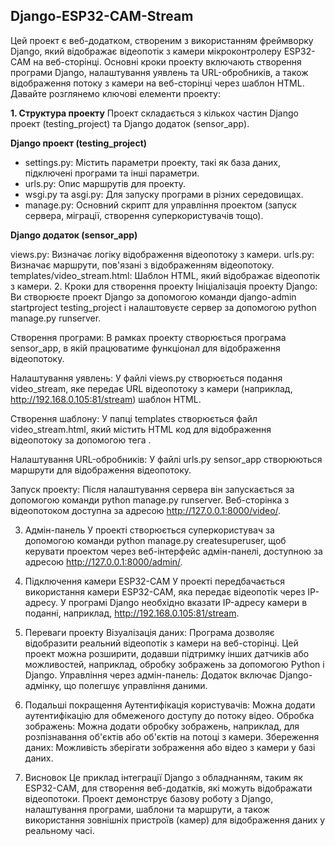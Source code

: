 ## Django-ESP32-CAM-Stream ##

Цей проект є веб-додатком, створеним з використанням фреймворку Django, який відображає відеопотік з камери мікроконтролеру ESP32-CAM на веб-сторінці. Основні кроки проекту включають створення програми Django, налаштування уявлень та URL-обробників, а також відображення потоку з камери на веб-сторінці через шаблон HTML. Давайте розглянемо ключові елементи проекту:

**1. Структура проекту**
Проект складається з кількох частин Django проект (testing_project) та Django додаток (sensor_app).

**Django проект (testing_project)**

* settings.py: Містить параметри проекту, такі як база даних, підключені програми та інші параметри.
* urls.py: Опис маршрутів для проекту.
* wsgi.py та asgi.py: Для запуску програми в різних середовищах.
* manage.py: Основний скрипт для управління проектом (запуск сервера, міграції, створення суперкористувачів тощо).

**Django додаток (sensor_app)**

views.py: Визначає логіку відображення відеопотоку з камери.
urls.py: Визначає маршрути, пов'язані з відображенням відеопотоку.
templates/video_stream.html: Шаблон HTML, який відображає відеопотік з камери.
2. Кроки для створення проекту
Ініціалізація проекту Django: Ви створюєте проект Django за допомогою команди django-admin startproject testing_project і налаштовуєте сервер за допомогою python manage.py runserver.

Створення програми: В рамках проекту створюється програма sensor_app, в якій працюватиме функціонал для відображення відеопотоку.

Налаштування уявлень: У файлі views.py створюється подання video_stream, яке передає URL відеопотоку з камери (наприклад, http://192.168.0.105:81/stream) шаблон HTML.

Створення шаблону: У папці templates створюється файл video_stream.html, який містить HTML код для відображення відеопотоку за допомогою тега <img>.

Налаштування URL-обробників: У файлі urls.py sensor_app створюються маршрути для відображення відеопотоку.

Запуск проекту: Після налаштування сервера він запускається за допомогою команди python manage.py runserver. Веб-сторінка з відеопотоком доступна за адресою http://127.0.0.1:8000/video/.

3. Адмін-панель
У проекті створюється суперкористувач за допомогою команди python manage.py createsuperuser, щоб керувати проектом через веб-інтерфейс адмін-панелі, доступною за адресою http://127.0.0.1:8000/admin/.

4. Підключення камери ESP32-CAM
У проекті передбачається використання камери ESP32-CAM, яка передає відеопотік через IP-адресу. У програмі Django необхідно вказати IP-адресу камери в поданні, наприклад, http://192.168.0.105:81/stream.

5. Переваги проекту
Візуалізація даних: Програма дозволяє відобразити реальний відеопотік з камери на веб-сторінці.
Цей проект можна розширити, додавши підтримку інших датчиків або можливостей, наприклад, обробку зображень за допомогою Python і Django.
Управління через адмін-панель: Додаток включає Django-адмінку, що полегшує управління даними.
6. Подальші покращення
Аутентифікація користувачів: Можна додати аутентифікацію для обмеженого доступу до потоку відео.
Обробка зображень: Можна додати обробку зображень, наприклад, для розпізнавання об'єктів або об'єктів на потоці з камери.
Збереження даних: Можливість зберігати зображення або відео з камери у базі даних.
7. Висновок
Це приклад інтеграції Django з обладнанням, таким як ESP32-CAM, для створення веб-додатків, які можуть відображати відеопотоки. Проект демонструє базову роботу з Django, налаштування програми, шаблони та маршрути, а також використання зовнішніх пристроїв (камер) для відображення даних у реальному часі.
